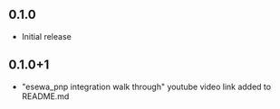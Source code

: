 ## 0.1.0

- Initial release

## 0.1.0+1

- "esewa_pnp integration walk through" youtube video link added to README.md
